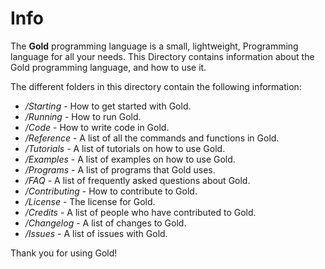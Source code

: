<!---
    Completed By Colack

    Comments:
        This is a README file for the documentation.
--->

# Info

The **Gold** programming language is a small, lightweight, Programming language for all your needs.
This Directory contains information about the Gold programming language, and how to use it.

The different folders in this directory contain the following information:

* */Starting* - How to get started with Gold.
* */Running* - How to run Gold.
* */Code* - How to write code in Gold.
* */Reference* - A list of all the commands and functions in Gold.
* */Tutorials* - A list of tutorials on how to use Gold.
* */Examples* - A list of examples on how to use Gold.
* */Programs* - A list of programs that Gold uses.
* */FAQ* - A list of frequently asked questions about Gold.
* */Contributing* - How to contribute to Gold.
* */License* - The license for Gold.
* */Credits* - A list of people who have contributed to Gold.
* */Changelog* - A list of changes to Gold.
* */Issues* - A list of issues with Gold.

Thank you for using Gold!

<!---
# Language: markdown
# Path: Documentation\README.md
--->
